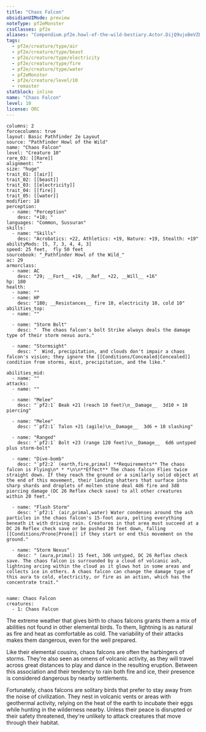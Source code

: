 ```yaml
---
title: "Chaos Falcon"
obsidianUIMode: preview
noteType: pf2eMonster
cssClasses: pf2e
aliases: "Compendium.pf2e.howl-of-the-wild-bestiary.Actor.DijQ9ujoBeVZBdNB" 
tags:
  - pf2e/creature/type/air
  - pf2e/creature/type/beast
  - pf2e/creature/type/electricity
  - pf2e/creature/type/fire
  - pf2e/creature/type/water
  - pf2eMonster
  - pf2e/creature/level/10
  - remaster
statblock: inline
name: "Chaos Falcon"
level: 10
license: ORC
---
```


```statblock
columns: 2
forcecolumns: true
layout: Basic Pathfinder 2e Layout
source: "Pathfinder Howl of the Wild"
name: "Chaos Falcon"
level: "Creature 10"
rare_03: [[Rare]]
alignment: ""
size: "huge"
trait_01: [[air]]
trait_02: [[beast]]
trait_03: [[electricity]]
trait_04: [[fire]]
trait_05: [[water]]
modifier: 18
perception:
  - name: "Perception"
    desc: "+18; "
languages: "Common, Sussuran"
skills:
  - name: "Skills"
    desc: "Acrobatics: +22, Athletics: +19, Nature: +19, Stealth: +19"
abilityMods: [5, 7, 3, 4, 4, 3]
speed: 25 feet,  fly 50 feet
sourcebook: "_Pathfinder Howl of the Wild_"
ac: 29
armorclass:
  - name: AC
    desc: "29; __Fort__ +19, __Ref__ +22, __Will__ +16"
hp: 180
health:
  - name: ""
  - name: HP
    desc: "180; __Resistances__ fire 10, electricity 10, cold 10"
abilities_top:
  - name: ""

  - name: "Storm Bolt"
    desc: "  The chaos falcon's bolt Strike always deals the damage type of their storm nexus aura."

  - name: "Stormsight"
    desc: "  Wind, precipitation, and clouds don't impair a chaos falcon's vision; they ignore the [[Conditions/Concealed|Concealed]] condition from storms, mist, precipitation, and the like."

abilities_mid:
  - name: ""
attacks:
  - name: ""

  - name: "Melee"
    desc: "`pf2:1` Beak +21 (reach 10 feet)\n__Damage__  3d10 + 10 piercing"

  - name: "Melee"
    desc: "`pf2:1` Talon +21 (agile)\n__Damage__  3d6 + 10 slashing"

  - name: "Ranged"
    desc: "`pf2:1` Bolt +23 (range 120 feet)\n__Damage__  6d6 untyped plus storm-bolt"

  - name: "Dive-bomb"
    desc: "`pf2:2` (earth,fire,primal) **Requirements** The chaos falcon is Flying\n* * *\n\n**Effect** The chaos falcon Flies twice straight down. If they reach the ground or a similarly solid object at the end of this movement, their landing shatters that surface into sharp shards and droplets of molten stone deal 4d6 fire and 3d8 piercing damage (DC 26 Reflex check save) to all other creatures within 20 feet."

  - name: "Flash Storm"
    desc: "`pf2:1` (air,primal,water) Water condenses around the ash particles in the chaos falcon's 15-foot aura, pelting everything beneath it with driving rain. Creatures in that area must succeed at a DC 26 Reflex check save or be pushed 20 feet down, falling [[Conditions/Prone|Prone]] if they start or end this movement on the ground."

  - name: "Storm Nexus"
    desc: " (aura,primal) 15 feet, 3d6 untyped, DC 26 Reflex check save. The chaos falcon is surrounded by a cloud of volcanic ash, lightning arcing within the cloud as it glows hot in some areas and collects ice in others. A chaos falcon can change the damage type of this aura to cold, electricity, or fire as an action, which has the concentrate trait."
 
```

```encounter-table
name: Chaos Falcon
creatures:
  - 1: Chaos Falcon
```



The extreme weather that gives birth to chaos falcons grants them a mix of abilities not found in other elemental birds. To them, lightning is as natural as fire and heat as comfortable as cold. The variability of their attacks makes them dangerous, even for the well prepared.

Like their elemental cousins, chaos falcons are often the harbingers of storms. They're also seen as omens of volcanic activity, as they will travel across great distances to play and dance in the resulting eruption. Between this association and their tendency to rain both fire and ice, their presence is considered dangerous by nearby settlements.

Fortunately, chaos falcons are solitary birds that prefer to stay away from the noise of civilization. They nest in volcanic vents or areas with geothermal activity, relying on the heat of the earth to incubate their eggs while hunting in the wilderness nearby. Unless their peace is disrupted or their safety threatened, they're unlikely to attack creatures that move through their habitat.
